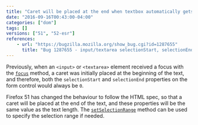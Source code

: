 ```yaml
---
title: "Caret will be placed at the end when textbox automatically gets focus"
date: "2016-09-16T00:43:00-04:00"
categories: ["dom"]
tags: []
versions: ["51", "52-esr"]
references:
    - url: "https://bugzilla.mozilla.org/show_bug.cgi?id=1287655"
      title: "Bug 1287655 - input/textarea selectionStart, selectionEnd should return cursor position when selection is empty"
---
```

Previously, when an `<input>` or `<textarea>` element received a focus with the [`focus`](https://developer.mozilla.org/docs/Web/API/HTMLElement/focus) method, a caret was initially placed at the beginning of the text, and therefore, both the `selectionStart` and `selectionEnd` properties on the form control would always be `0`.

Firefox 51 has changed the behaviour to follow the HTML spec, so that a caret will be placed at the end of the text, and these properties will be the same value as the text length. The [`setSelectionRange`](https://developer.mozilla.org/docs/Web/API/HTMLInputElement/setSelectionRange) method can be used to specify the selection range if needed.
